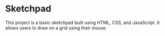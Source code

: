# Sketchpad
This project is a basic sketchpad built using HTML, CSS, and JavaScript. It allows users to draw on a grid using their mouse. 
